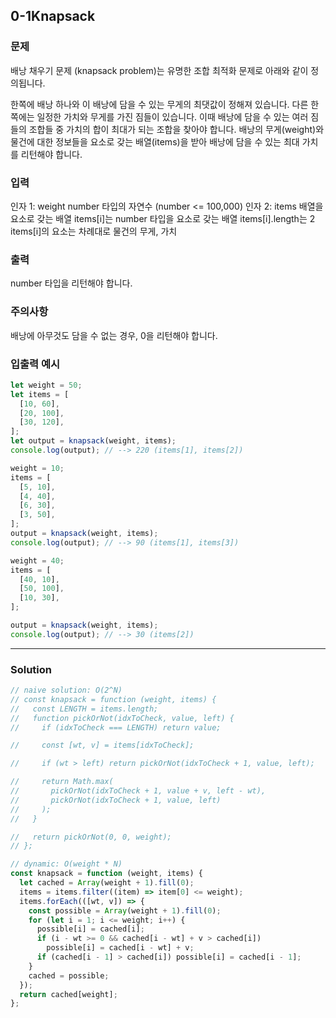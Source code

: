 ## 0-1Knapsack
### 문제
배낭 채우기 문제 (knapsack problem)는 유명한 조합 최적화 문제로 아래와 같이 정의됩니다.

한쪽에 배낭 하나와 이 배낭에 담을 수 있는 무게의 최댓값이 정해져 있습니다. 다른 한쪽에는 일정한 가치와 무게를 가진 짐들이 있습니다. 이때 배낭에 담을 수 있는 여러 짐들의 조합들 중 가치의 합이 최대가 되는 조합을 찾아야 합니다.
배낭의 무게(weight)와 물건에 대한 정보들을 요소로 갖는 배열(items)을 받아 배낭에 담을 수 있는 최대 가치를 리턴해야 합니다.

### 입력
인자 1: weight
number 타입의 자연수 (number <= 100,000)
인자 2: items
배열을 요소로 갖는 배열
items[i]는 number 타입을 요소로 갖는 배열
items[i].length는 2
items[i]의 요소는 차례대로 물건의 무게, 가치
### 출력
number 타입을 리턴해야 합니다.
### 주의사항
배낭에 아무것도 담을 수 없는 경우, 0을 리턴해야 합니다.
### 입출력 예시
```js
let weight = 50;
let items = [
  [10, 60],
  [20, 100],
  [30, 120],
];
let output = knapsack(weight, items);
console.log(output); // --> 220 (items[1], items[2])

weight = 10;
items = [
  [5, 10],
  [4, 40],
  [6, 30],
  [3, 50],
];
output = knapsack(weight, items);
console.log(output); // --> 90 (items[1], items[3])

weight = 40;
items = [
  [40, 10],
  [50, 100],
  [10, 30],
];

output = knapsack(weight, items);
console.log(output); // --> 30 (items[2])
```

- - -
### Solution
```js
// naive solution: O(2^N)
// const knapsack = function (weight, items) {
//   const LENGTH = items.length;
//   function pickOrNot(idxToCheck, value, left) {
//     if (idxToCheck === LENGTH) return value;

//     const [wt, v] = items[idxToCheck];

//     if (wt > left) return pickOrNot(idxToCheck + 1, value, left);

//     return Math.max(
//       pickOrNot(idxToCheck + 1, value + v, left - wt),
//       pickOrNot(idxToCheck + 1, value, left)
//     );
//   }

//   return pickOrNot(0, 0, weight);
// };

// dynamic: O(weight * N)
const knapsack = function (weight, items) {
  let cached = Array(weight + 1).fill(0);
  items = items.filter((item) => item[0] <= weight);
  items.forEach(([wt, v]) => {
    const possible = Array(weight + 1).fill(0);
    for (let i = 1; i <= weight; i++) {
      possible[i] = cached[i];
      if (i - wt >= 0 && cached[i - wt] + v > cached[i])
        possible[i] = cached[i - wt] + v;
      if (cached[i - 1] > cached[i]) possible[i] = cached[i - 1];
    }
    cached = possible;
  });
  return cached[weight];
};
```
